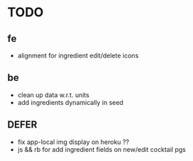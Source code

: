 # TODO

## fe

<!-- * improve navbar styling -->
<!-- * condense new/edit cocktail pgs into one -->
<!-- * condense new/edit dose pgs into one -->
<!-- * style new/edit cocktail pg -->
<!-- * style new/edit dose (ingredient) pg -->
<!-- * make edit ingredient button functional -->
<!-- * edit/delete btns => show cocktail page -->
<!-- * nav => partial -->
<!-- * style show page -->
<!-- * default cocktail pic -->
<!-- * fix controller for new/edit doses -->
<!-- * idx page search -->
* alignment for ingredient edit/delete icons
<!-- * narrow screens - home/create => fa icons -->
<!-- * "no results found" msg -->
<!-- * logo => link -->


## be

<!-- * idx page search -->
<!-- * user-added imgs -->
* clean up data w.r.t. units
* add ingredients dynamically in seed


## DEFER

* fix app-local img display on heroku ??
* js && rb for add ingredient fields on new/edit cocktail pgs
